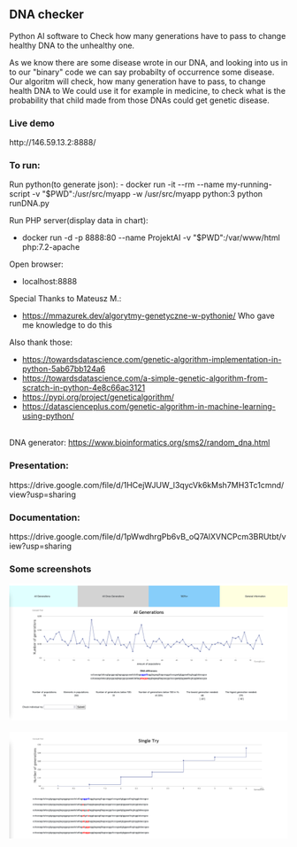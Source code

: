 <h2>DNA checker</h2>
Python AI software to Check how many generations have to pass to change healthy DNA to the unhealthy one.

<p> As we know there are some disease wrote in our DNA, and looking into us in to our "binary" code we can say probabilty of occurrence some disease. Our algoritm will check, how many generation have to pass, to change health DNA to  We could use it for example in medicine, to check what is the probability that child made from those DNAs could get genetic disease.</p>

<h3> Live demo </h3>
http://146.59.13.2:8888/

<h3> To run: </h3>
Run python(to generate json):
- docker run -it --rm --name my-running-script -v "$PWD":/usr/src/myapp -w /usr/src/myapp python:3 python runDNA.py


Run PHP server(display data in chart):
- docker run -d -p 8888:80 --name ProjektAI -v "$PWD":/var/www/html php:7.2-apache

Open browser:
- localhost:8888


Special Thanks to Mateusz M.:
- https://mmazurek.dev/algorytmy-genetyczne-w-pythonie/
Who gave me knowledge to do this

Also thank those:
- https://towardsdatascience.com/genetic-algorithm-implementation-in-python-5ab67bb124a6
- https://towardsdatascience.com/a-simple-genetic-algorithm-from-scratch-in-python-4e8c66ac3121
- https://pypi.org/project/geneticalgorithm/
- https://datascienceplus.com/genetic-algorithm-in-machine-learning-using-python/

<br /> DNA generator: https://www.bioinformatics.org/sms2/random_dna.html
<br />

<h3>Presentation: </h3>
https://drive.google.com/file/d/1HCejWJUW_l3qycVk6kMsh7MH3Tc1cmnd/view?usp=sharing
<h3>Documentation: </h3>
https://drive.google.com/file/d/1pWwdhrgPb6vB_oQ7AlXVNCPcm3BRUtbt/view?usp=sharing
<h3>Some screenshots</h3>
<img src="readme/mainChart.png">
<br />
<br />
<img src="readme/DetailedChart.png">
<br />
<br />
